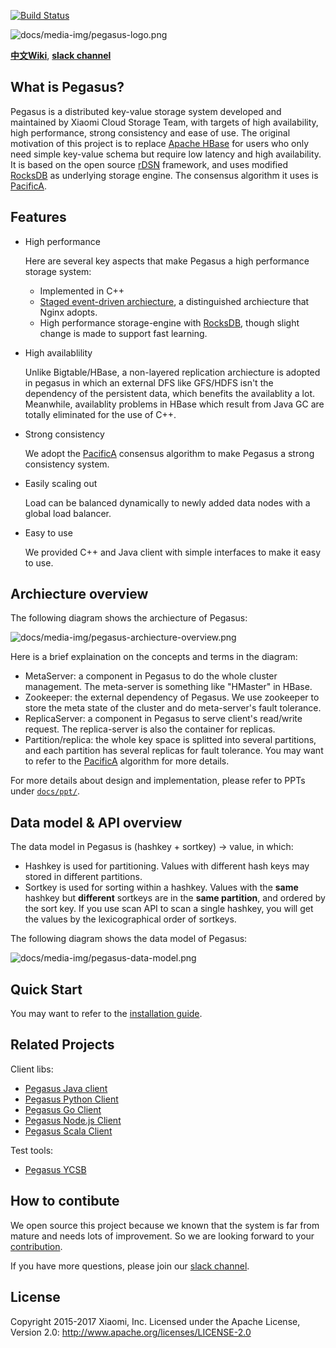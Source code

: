 [![Build Status](https://travis-ci.org/XiaoMi/pegasus.svg?branch=master)](https://travis-ci.org/XiaoMi/pegasus)

![docs/media-img/pegasus-logo.png](docs/media-img/pegasus-logo.png)

[**中文Wiki**](https://github.com/xiaomi/pegasus/wiki), [**slack channel**](https://join.slack.com/t/pegasus-kv/shared_invite/enQtMjcyMjQzOTk4Njk1LWVkMjlkMGE5Mzg1Y2M3MDc0NGYyYzQ5YzYyMGE0ZjlhMDMyNjU1ZGViYzdjZmUwNjVmNGE0ZDdkMWJiN2Q1MDY)

## What is Pegasus?

Pegasus is a distributed key-value storage system developed and maintained by Xiaomi Cloud Storage Team, with targets of
high availability, high performance, strong consistency and ease of use. The original motivation of this project is to replace
[Apache HBase](https://hbase.apache.org/) for users who only need simple key-value schema but require low latency and high availability.
It is based on the open source [rDSN](https://github.com/Microsoft/rDSN) framework, and uses modified [RocksDB](https://github.com/facebook/rocksdb) as underlying storage engine.
The consensus algorithm it uses is [PacificA](https://www.microsoft.com/en-us/research/publication/pacifica-replication-in-log-based-distributed-storage-systems/).

## Features

* High performance

  Here are several key aspects that make Pegasus a high performance storage system: 
     - Implemented in C++
     - [Staged event-driven archiecture](https://en.wikipedia.org/wiki/Staged_event-driven_architecture), a distinguished archiecture that Nginx adopts.
     - High performance storage-engine with [RocksDB](https://github.com/facebook/rocksdb), though slight change is made to support fast learning.

* High availablility

  Unlike Bigtable/HBase, a non-layered replication archiecture is adopted in pegasus in which an external DFS like GFS/HDFS isn't the dependency of the persistent data, which benefits the availablity a lot. Meanwhile, availablity problems in HBase which result from Java GC are totally eliminated for the use of C++.

* Strong consistency

  We adopt the [PacificA](https://www.microsoft.com/en-us/research/publication/pacifica-replication-in-log-based-distributed-storage-systems/#) consensus algorithm to make Pegasus a strong consistency system.

* Easily scaling out

  Load can be balanced dynamically to newly added data nodes with a global load balancer.

* Easy to use

  We provided C++ and Java client with simple interfaces to make it easy to use.

## Archiecture overview

The following diagram shows the archiecture of Pegasus:

![docs/media-img/pegasus-archiecture-overview.png](docs/media-img/pegasus-archiecture-overview.png)

Here is a brief explaination on the concepts and terms in the diagram:

* MetaServer: a component in Pegasus to do the whole cluster management. The meta-server is something like "HMaster" in HBase.
* Zookeeper: the external dependency of Pegasus. We use zookeeper to store the meta state of the cluster and do meta-server's fault tolerance.
* ReplicaServer: a component in Pegasus to serve client's read/write request. The replica-server is also the container for replicas.
* Partition/replica: the whole key space is splitted into several partitions, and each partition has several replicas for fault tolerance. You may want to refer to the [PacificA](https://www.microsoft.com/en-us/research/publication/pacifica-replication-in-log-based-distributed-storage-systems/#) algorithm for more details.

For more details about design and implementation, please refer to PPTs under [`docs/ppt/`](docs/ppt/).

## Data model & API overview

The data model in Pegasus is (hashkey + sortkey) -> value, in which:
* Hashkey is used for partitioning. Values with different hash keys may stored in different partitions.
* Sortkey is used for sorting within a hashkey. Values with the **same** hashkey but **different** sortkeys are in the **same partition**, and ordered by the sort key. If you use scan API to scan a single hashkey, you will get the values by the lexicographical order of sortkeys.

The following diagram shows the data model of Pegasus:

![docs/media-img/pegasus-data-model.png](docs/media-img/pegasus-data-model.png)

## Quick Start

You may want to refer to the [installation guide](docs/installation.md).

## Related Projects

Client libs:
* [Pegasus Java client](https://github.com/xiaomi/pegasus-java-client)
* [Pegasus Python Client](https://github.com/xiaomi/pegasus-python-client)
* [Pegasus Go Client](https://github.com/xiaomi/pegasus-go-client)
* [Pegasus Node.js Client](https://github.com/xiaomi/pegasus-nodejs-client)
* [Pegasus Scala Client](https://github.com/xiaomi/pegasus-scala-client)

Test tools:
* [Pegasus YCSB](https://github.com/xiaomi/pegasus-YCSB)

## How to contibute

We open source this project because we known that the system is far from mature and needs lots of
improvement. So we are looking forward to your [contribution](docs/contribution.md).

If you have more questions, please join our [slack channel](https://join.slack.com/t/pegasus-kv/shared_invite/enQtMjcyMjQzOTk4Njk1LWVkMjlkMGE5Mzg1Y2M3MDc0NGYyYzQ5YzYyMGE0ZjlhMDMyNjU1ZGViYzdjZmUwNjVmNGE0ZDdkMWJiN2Q1MDY).

## License

Copyright 2015-2017 Xiaomi, Inc. Licensed under the Apache License, Version 2.0:
http://www.apache.org/licenses/LICENSE-2.0

